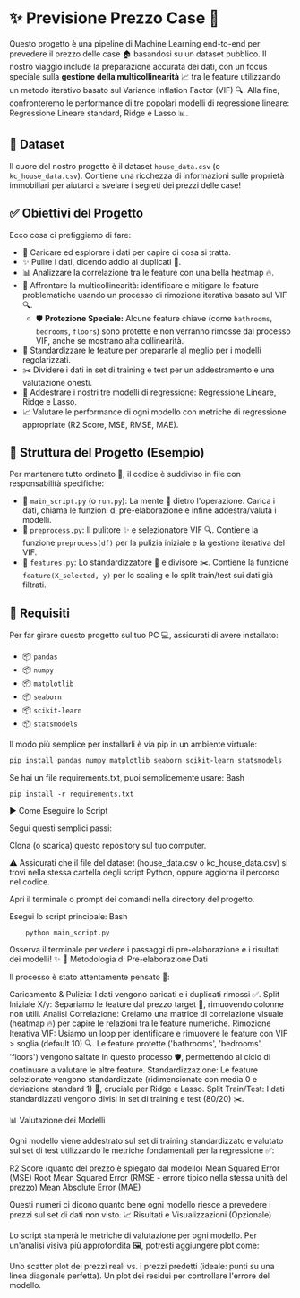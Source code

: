# ✨ Previsione Prezzo Case 🏡

Questo progetto è una pipeline di Machine Learning end-to-end per prevedere il prezzo delle case 🏠 basandosi su un dataset pubblico. Il nostro viaggio include la preparazione accurata dei dati, con un focus speciale sulla **gestione della multicollinearità** 📈 tra le feature utilizzando un metodo iterativo basato sul Variance Inflation Factor (VIF) 🔍. Alla fine, confronteremo le performance di tre popolari modelli di regressione lineare: Regressione Lineare standard, Ridge e Lasso 📊.

## 📂 Dataset

Il cuore del nostro progetto è il dataset `house_data.csv` (o `kc_house_data.csv`). Contiene una ricchezza di informazioni sulle proprietà immobiliari per aiutarci a svelare i segreti dei prezzi delle case!

## ✅ Obiettivi del Progetto

Ecco cosa ci prefiggiamo di fare:

* 🔎 Caricare ed esplorare i dati per capire di cosa si tratta.
* ✨ Pulire i dati, dicendo addio ai duplicati 👋.
* 📊 Analizzare la correlazione tra le feature con una bella heatmap 🔥.
* 🔧 Affrontare la multicollinearità: identificare e mitigare le feature problematiche usando un processo di rimozione iterativa basato sul VIF 🔍.
    * 🛡️ **Protezione Speciale:** Alcune feature chiave (come `bathrooms`, `bedrooms`, `floors`) sono protette e non verranno rimosse dal processo VIF, anche se mostrano alta collinearità.
* 📏 Standardizzare le feature per prepararle al meglio per i modelli regolarizzati.
* ✂️ Dividere i dati in set di training e test per un addestramento e una valutazione onesti.
* 🧠 Addestrare i nostri tre modelli di regressione: Regressione Lineare, Ridge e Lasso.
* 📈 Valutare le performance di ogni modello con metriche di regressione appropriate (R2 Score, MSE, RMSE, MAE).

## 📁 Struttura del Progetto (Esempio)

Per mantenere tutto ordinato 🧹, il codice è suddiviso in file con responsabilità specifiche:

* 📄 `main_script.py` (o `run.py`): La mente 🧠 dietro l'operazione. Carica i dati, chiama le funzioni di pre-elaborazione e infine addestra/valuta i modelli.
* 📄 `preprocess.py`: Il pulitore ✨ e selezionatore VIF 🔍. Contiene la funzione `preprocess(df)` per la pulizia iniziale e la gestione iterativa del VIF.
* 📄 `features.py`: Lo standardizzatore 📏 e divisore ✂️. Contiene la funzione `feature(X_selected, y)` per lo scaling e lo split train/test sui dati già filtrati.

## 🐍 Requisiti

Per far girare questo progetto sul tuo PC 💻, assicurati di avere installato:

* 📦 `pandas`
* 📦 `numpy`
* 📦 `matplotlib`
* 📦 `seaborn`
* 📦 `scikit-learn`
* 📦 `statsmodels`

Il modo più semplice per installarli è via pip in un ambiente virtuale:

```bash
pip install pandas numpy matplotlib seaborn scikit-learn statsmodels
```
Se hai un file requirements.txt, puoi semplicemente usare:
Bash
```
pip install -r requirements.txt
```
▶️ Come Eseguire lo Script

Segui questi semplici passi:

  Clona (o scarica) questo repository sul tuo computer.

  ⚠️ Assicurati che il file del dataset (house_data.csv o kc_house_data.csv) si trovi nella stessa cartella degli script Python, oppure aggiorna il percorso nel codice.

  Apri il terminale o prompt dei comandi nella directory del progetto.

  Esegui lo script principale:
    Bash
```
    python main_script.py
```
Osserva il terminale per vedere i passaggi di pre-elaborazione e i risultati dei modelli! ✨
🔧 Metodologia di Pre-elaborazione Dati

Il processo è stato attentamente pensato 🤔:

  Caricamento & Pulizia: I dati vengono caricati e i duplicati rimossi ✅.
  Split Iniziale X/y: Separiamo le feature dal prezzo target 🎯, rimuovendo colonne non utili.
  Analisi Correlazione: Creiamo una matrice di correlazione visuale (heatmap 🔥) per capire le relazioni tra le feature numeriche.
  Rimozione Iterativa VIF: Usiamo un loop per identificare e rimuovere le feature con VIF > soglia (default 10) 🔍. Le feature protette ('bathrooms', 'bedrooms', 'floors') vengono saltate in questo processo 🛡️, permettendo al ciclo di continuare a valutare le altre feature.
  Standardizzazione: Le feature selezionate vengono standardizzate (ridimensionate con media 0 e deviazione standard 1) 📏, cruciale per Ridge e Lasso.
  Split Train/Test: I dati standardizzati vengono divisi in set di training e test (80/20) ✂️.

📊 Valutazione dei Modelli

Ogni modello viene addestrato sul set di training standardizzato e valutato sul set di test utilizzando le metriche fondamentali per la regressione ✅:

  R2 Score (quanto del prezzo è spiegato dal modello)
  Mean Squared Error (MSE)
  Root Mean Squared Error (RMSE - errore tipico nella stessa unità del prezzo)
  Mean Absolute Error (MAE)

Questi numeri ci dicono quanto bene ogni modello riesce a prevedere i prezzi sul set di dati non visto.
📈 Risultati e Visualizzazioni (Opzionale)

Lo script stamperà le metriche di valutazione per ogni modello. Per un'analisi visiva più approfondita 🖼️, potresti aggiungere plot come:

  Uno scatter plot dei prezzi reali vs. i prezzi predetti (ideale: punti su una linea diagonale perfetta).
  Un plot dei residui per controllare l'errore del modello.
